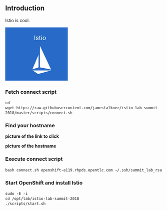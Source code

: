 ## Introduction

Istio is cool.

![Istio Logo](imgs/istio-logo.png "Istio Logo")

### Fetch connect script

    cd
    wget https://raw.githubusercontent.com/jamesfalkner/istio-lab-summit-2018/master/scripts/connect.sh

### Find your hostname

**picture of the link to click**

**picture of the hostname**

### Execute connect script

    bash connect.sh openshift-e119.rhpds.opentlc.com ~/.ssh/summit_lab_rsa

### Start OpenShift and install Istio

    sudo -E -i
    cd /opt/lab/istio-lab-summit-2018
    ./scripts/start.sh
